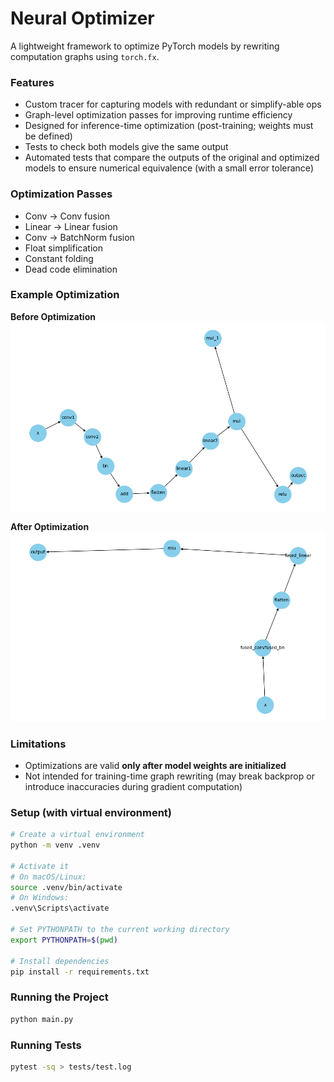 # Neural Optimizer

A lightweight framework to optimize PyTorch models by rewriting computation graphs using `torch.fx`.  

### Features
- Custom tracer for capturing models with redundant or simplify-able ops
- Graph-level optimization passes for improving runtime efficiency
- Designed for inference-time optimization (post-training; weights must be defined)
- Tests to check both models give the same output
- Automated tests that compare the outputs of the original and optimized models to ensure numerical equivalence (with a small error tolerance)

### Optimization Passes
- Conv → Conv fusion
- Linear → Linear fusion
- Conv → BatchNorm fusion
- Float simplification
- Constant folding
- Dead code elimination

### Example Optimization

**Before Optimization**  
![Before Optimization.png](images/Before_Optimization.png)

**After Optimization**    
![After Optimization.png](images/After_Optimization.png)

### Limitations
- Optimizations are valid **only after model weights are initialized**
- Not intended for training-time graph rewriting (may break backprop or introduce inaccuracies during gradient computation)


### Setup (with virtual environment)

```bash
# Create a virtual environment
python -m venv .venv

# Activate it
# On macOS/Linux:
source .venv/bin/activate
# On Windows:
.venv\Scripts\activate

# Set PYTHONPATH to the current working directory
export PYTHONPATH=$(pwd)

# Install dependencies
pip install -r requirements.txt
```

### Running the Project
```bash
python main.py
```

### Running Tests
```bash
pytest -sq > tests/test.log
```


